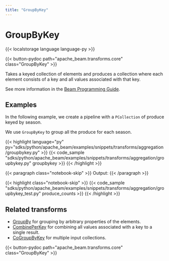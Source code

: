 ```yaml
---
title: "GroupByKey"
---
```

<!--
Licensed under the Apache License, Version 2.0 (the "License");
you may not use this file except in compliance with the License.
You may obtain a copy of the License at

http://www.apache.org/licenses/LICENSE-2.0

Unless required by applicable law or agreed to in writing, software
distributed under the License is distributed on an "AS IS" BASIS,
WITHOUT WARRANTIES OR CONDITIONS OF ANY KIND, either express or implied.
See the License for the specific language governing permissions and
limitations under the License.
-->

# GroupByKey

{{< localstorage language language-py >}}

{{< button-pydoc path="apache_beam.transforms.core" class="GroupByKey" >}}

Takes a keyed collection of elements and produces a collection
where each element consists of a key and all values associated with that key.

See more information in the [Beam Programming Guide](/documentation/programming-guide/#groupbykey).

## Examples

In the following example, we create a pipeline with a `PCollection` of produce keyed by season.

We use `GroupByKey` to group all the produce for each season.

{{< highlight language="py" py="sdks/python/apache_beam/examples/snippets/transforms/aggregation/groupbykey.py" >}}
{{< code_sample "sdks/python/apache_beam/examples/snippets/transforms/aggregation/groupbykey.py" groupbykey >}}
{{< /highlight >}}

{{< paragraph class="notebook-skip" >}}
Output:
{{< /paragraph >}}

{{< highlight class="notebook-skip" >}}
{{< code_sample "sdks/python/apache_beam/examples/snippets/transforms/aggregation/groupbykey_test.py" produce_counts >}}
{{< /highlight >}}

## Related transforms

* [GroupBy](/documentation/transforms/python/aggregation/groupby) for grouping by arbitrary properties of the elements.
* [CombinePerKey](/documentation/transforms/python/aggregation/combineperkey) for combining all values associated with a key to a single result.
* [CoGroupByKey](/documentation/transforms/python/aggregation/cogroupbykey) for multiple input collections.

{{< button-pydoc path="apache_beam.transforms.core" class="GroupByKey" >}}
